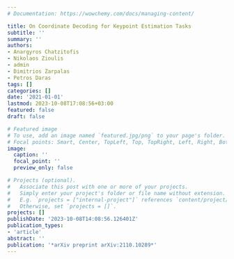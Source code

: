 ```yaml
---
# Documentation: https://wowchemy.com/docs/managing-content/

title: On Coordinate Decoding for Keypoint Estimation Tasks
subtitle: ''
summary: ''
authors:
- Anargyros Chatzitofis
- Nikolaos Zioulis
- admin
- Dimitrios Zarpalas
- Petros Daras
tags: []
categories: []
date: '2021-01-01'
lastmod: 2023-10-08T17:08:56+03:00
featured: false
draft: false

# Featured image
# To use, add an image named `featured.jpg/png` to your page's folder.
# Focal points: Smart, Center, TopLeft, Top, TopRight, Left, Right, BottomLeft, Bottom, BottomRight.
image:
  caption: ''
  focal_point: ''
  preview_only: false

# Projects (optional).
#   Associate this post with one or more of your projects.
#   Simply enter your project's folder or file name without extension.
#   E.g. `projects = ["internal-project"]` references `content/project/deep-learning/index.md`.
#   Otherwise, set `projects = []`.
projects: []
publishDate: '2023-10-08T14:08:56.126401Z'
publication_types:
- 'article'
abstract: ''
publication: '*arXiv preprint arXiv:2110.10289*'
---
```

